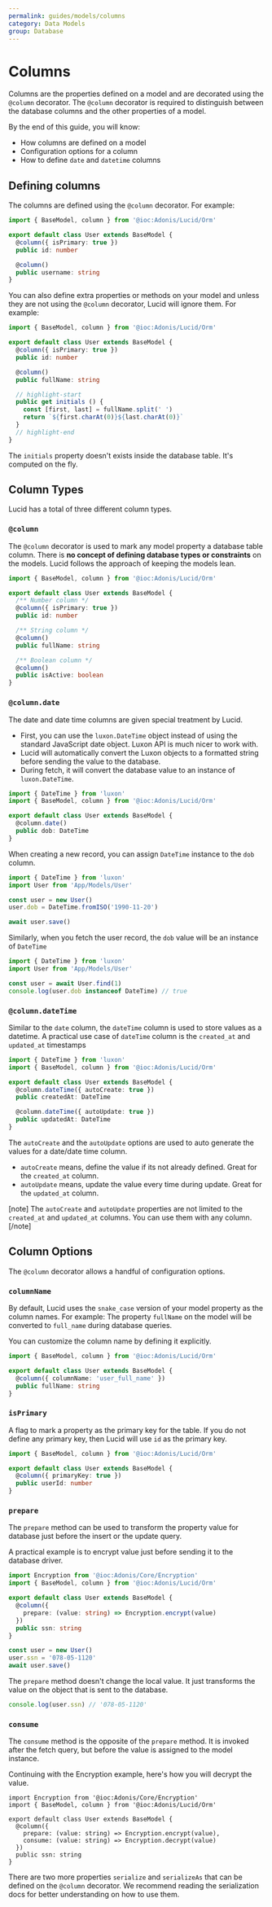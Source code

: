 ```yaml
---
permalink: guides/models/columns
category: Data Models
group: Database
---
```


# Columns
Columns are the properties defined on a model and are decorated using the `@column` decorator. The `@column` decorator is required to distinguish between the database columns and the other properties of a model. 

By the end of this guide, you will know:

- How columns are defined on a model
- Configuration options for a column
- How to define `date` and `datetime` columns

## Defining columns
The columns are defined using the `@column` decorator. For example:

```ts
import { BaseModel, column } from '@ioc:Adonis/Lucid/Orm'

export default class User extends BaseModel {
  @column({ isPrimary: true })
  public id: number

  @column()
  public username: string
}
```

You can also define extra properties or methods on your model and unless they are not using the `@column` decorator, Lucid will ignore them. For example:

```ts
import { BaseModel, column } from '@ioc:Adonis/Lucid/Orm'

export default class User extends BaseModel {
  @column({ isPrimary: true })
  public id: number

  @column()
  public fullName: string

  // highlight-start
  public get initials () {
    const [first, last] = fullName.split(' ')
    return `${first.charAt(0)}${last.charAt(0)}`
  }
  // highlight-end
}
```

The `initials` property doesn't exists inside the database table. It's computed on the fly.

## Column Types
Lucid has a total of three different column types.

### `@column`
The `@column` decorator is used to mark any model property a database table column. There is **no concept of defining database types or constraints** on the models. Lucid follows the approach of keeping the models lean.

```ts
import { BaseModel, column } from '@ioc:Adonis/Lucid/Orm'

export default class User extends BaseModel {
  /** Number column */
  @column({ isPrimary: true })
  public id: number

  /** String column */
  @column()
  public fullName: string

  /** Boolean column */
  @column()
  public isActive: boolean
}
```

### `@column.date`
The date and date time columns are given special treatment by Lucid. 

- First, you can use the `luxon.DateTime` object instead of using the standard JavaScript date object. Luxon API is much nicer to work with.
- Lucid will automatically convert the Luxon objects to a formatted string before sending the value to the database.
- During fetch, it will convert the database value to an instance of `luxon.DateTime`.

```ts
import { DateTime } from 'luxon'
import { BaseModel, column } from '@ioc:Adonis/Lucid/Orm'

export default class User extends BaseModel {
  @column.date()
  public dob: DateTime
}
```

When creating a new record, you can assign `DateTime` instance to the `dob` column.

```ts
import { DateTime } from 'luxon'
import User from 'App/Models/User'

const user = new User()
user.dob = DateTime.fromISO('1990-11-20')

await user.save()
```

Similarly, when you fetch the user record, the `dob` value will be an instance of `DateTime`

```ts
import { DateTime } from 'luxon'
import User from 'App/Models/User'

const user = await User.find(1)
console.log(user.dob instanceof DateTime) // true
```

### `@column.dateTime`
Similar to the `date` column, the `dateTime` column is used to store values as a datetime. A practical use case of `dateTime` column is the `created_at` and `updated_at` timestamps

```ts
import { DateTime } from 'luxon'
import { BaseModel, column } from '@ioc:Adonis/Lucid/Orm'

export default class User extends BaseModel {
  @column.dateTime({ autoCreate: true })
  public createdAt: DateTime

  @column.dateTime({ autoUpdate: true })
  public updatedAt: DateTime
}
```

The `autoCreate` and the `autoUpdate` options are used to auto generate the values for a date/date time column.

- `autoCreate` means, define the value if its not already defined. Great for the `created_at` column.
- `autoUpdate` means, update the value every time during update. Great for the `updated_at` column.

[note]
The `autoCreate` and `autoUpdate` properties are not limited to the `created_at` and `updated_at` columns. You can use them with any column.
[/note]

## Column Options
The `@column` decorator allows a handful of configuration options.

### `columnName`
By default, Lucid uses the `snake_case` version of your model property as the column names. For example: The property `fullName` on the model will be converted to `full_name` during database queries.

You can customize the column name by defining it explicitly.

```ts
import { BaseModel, column } from '@ioc:Adonis/Lucid/Orm'

export default class User extends BaseModel {
  @column({ columnName: 'user_full_name' })
  public fullName: string
}
```

### `isPrimary`
A flag to mark a property as the primary key for the table. If you do not define any primary key, then Lucid will use `id` as the primary key.


```ts
import { BaseModel, column } from '@ioc:Adonis/Lucid/Orm'

export default class User extends BaseModel {
  @column({ primaryKey: true })
  public userId: number
}
```

### `prepare`
The `prepare` method can be used to transform the property value for database just before the insert or the update query.

A practical example is to encrypt value just before sending it to the database driver.

```ts
import Encryption from '@ioc:Adonis/Core/Encryption'
import { BaseModel, column } from '@ioc:Adonis/Lucid/Orm'

export default class User extends BaseModel {
  @column({
    prepare: (value: string) => Encryption.encrypt(value)
  })
  public ssn: string
}

const user = new User()
user.ssn = '078-05-1120'
await user.save()
```

The `prepare` method doesn't change the local value. It just transforms the value on the object that is sent to the database.

```ts
console.log(user.ssn) // '078-05-1120'
```

### `consume`
The `consume` method is the opposite of the `prepare` method. It is invoked after the fetch query, but before the value is assigned to the model instance.

Continuing with the Encryption example, here's how you will decrypt the value.

```ts{7}
import Encryption from '@ioc:Adonis/Core/Encryption'
import { BaseModel, column } from '@ioc:Adonis/Lucid/Orm'

export default class User extends BaseModel {
  @column({
    prepare: (value: string) => Encryption.encrypt(value),
    consume: (value: string) => Encryption.decrypt(value)
  })
  public ssn: string
}
```

There are two more properties `serialize` and `serializeAs` that can be defined on the `@column` decorator. We recommend reading the serialization docs for better understanding on how to use them.
